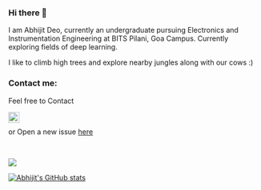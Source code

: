 ### Hi there 👋

I am Abhijit Deo, currently an undergraduate pursuing Electronics and Instrumentation Engineering at BITS Pilani, Goa Campus. Currently exploring fields of deep learning.


I like to climb high trees and explore nearby jungles along with our cows :)
### Contact me:

Feel free to Contact


[<img align="left" alt="Abhijit Deo | Gmail" width="22px" src="https://cdn.jsdelivr.net/npm/simple-icons@v3/icons/gmail.svg" />][gmail]

<br />
 
 
 or Open a new issue [here](https://github.com/abhi-glitchhg/abhi-glitchhg/issues)

[gmail]: mailto:f20190041@goa.bits-pilani.ac.in
<br>


![](https://komarev.com/ghpvc/?username=abhi-glitchhg&color=green)


[![Abhijit's GitHub stats](https://github-readme-stats.vercel.app/api?username=abhi-glitchhg)](https://github.com/abhi-glitchhg/github-readme-stats)
